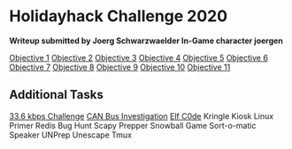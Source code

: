 # Holidayhack Challenge 2020
**Writeup submitted by Joerg Schwarzwaelder
In-Game character joergen**

[Objective 1](https://github.com/joergschwarzwaelder/hhc2020/tree/master/Objective-1)
[Objective 2](https://github.com/joergschwarzwaelder/hhc2020/tree/master/Objective-2)
[Objective 3](https://github.com/joergschwarzwaelder/hhc2020/tree/master/Objective-3)
[Objective 4](https://github.com/joergschwarzwaelder/hhc2020/tree/master/Objective-4)
[Objective 5](https://github.com/joergschwarzwaelder/hhc2020/tree/master/Objective-5)
[Objective 6](https://github.com/joergschwarzwaelder/hhc2020/tree/master/Objective-6)
[Objective 7](https://github.com/joergschwarzwaelder/hhc2020/tree/master/Objective-7)
[Objective 8](https://github.com/joergschwarzwaelder/hhc2020/tree/master/Objective-8)
[Objective 9](https://github.com/joergschwarzwaelder/hhc2020/tree/master/Objective-9)
[Objective 10](https://github.com/joergschwarzwaelder/hhc2020/tree/master/Objective-10)
[Objective 11](https://github.com/joergschwarzwaelder/hhc2020/tree/master/Objective-11)

## Additional Tasks
[33.6 kbps Challenge](https://github.com/joergschwarzwaelder/hhc2020/blob/master/Additional/33.6%20kbps%20challenge.md)
[CAN Bus Investigation](https://github.com/joergschwarzwaelder/hhc2020/blob/master/Additional/CAN%20Bus%20Investigation.md)
[Elf C0de](https://github.com/joergschwarzwaelder/hhc2020/blob/master/Additional/Elf%20C0de.md)
Kringle Kiosk
Linux Primer
Redis Bug Hunt
Scapy Prepper
Snowball Game
Sort-o-matic
Speaker UNPrep
Unescape Tmux

<!--stackedit_data:
eyJoaXN0b3J5IjpbMTA3MjE2NjM2MCwxNDI5NDg1Mzc1XX0=
-->